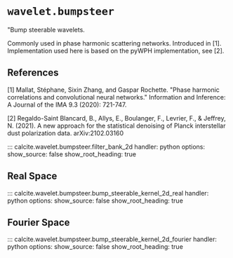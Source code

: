 # `wavelet.bumpsteer`

"Bump steerable wavelets.

Commonly used in phase harmonic scattering networks. Introduced in [1].
Implementation used here is based on the pyWPH implementation, see [2].

## References

[1] Mallat, Stéphane, Sixin Zhang, and Gaspar Rochette. "Phase harmonic correlations and convolutional neural networks." Information and Inference: A Journal of the IMA 9.3 (2020): 721-747.

[2] Regaldo-Saint Blancard, B., Allys, E., Boulanger, F., Levrier, F., & Jeffrey, N. (2021). A new approach for the statistical denoising of Planck interstellar dust polarization data. arXiv:2102.03160

::: calcite.wavelet.bumpsteer.filter_bank_2d
    handler: python
    options:
        show_source: false
        show_root_heading: true

## Real Space

::: calcite.wavelet.bumpsteer.bump_steerable_kernel_2d_real
    handler: python
    options:
        show_source: false
        show_root_heading: true

## Fourier Space

::: calcite.wavelet.bumpsteer.bump_steerable_kernel_2d_fourier
    handler: python
    options:
        show_source: false
        show_root_heading: true
